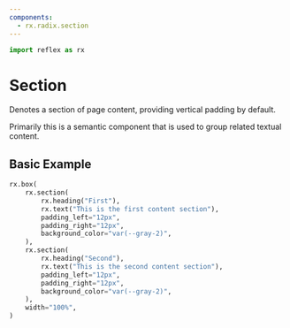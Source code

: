 ```yaml
---
components:
  - rx.radix.section
---
```


```python exec
import reflex as rx
```

# Section

Denotes a section of page content, providing vertical padding by default.

Primarily this is a semantic component that is used to group related textual content.

## Basic Example

```python demo
rx.box(
    rx.section(
        rx.heading("First"),
        rx.text("This is the first content section"),
        padding_left="12px",
        padding_right="12px",
        background_color="var(--gray-2)",
    ),
    rx.section(
        rx.heading("Second"),
        rx.text("This is the second content section"),
        padding_left="12px",
        padding_right="12px",
        background_color="var(--gray-2)",
    ),
    width="100%",
)
```
